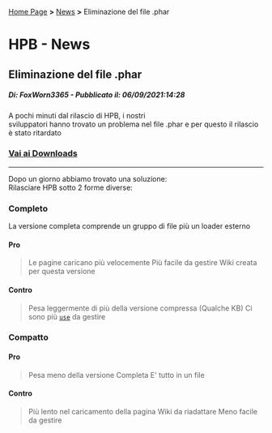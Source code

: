 [Home Page](https://dev.hpbdev.cf/) **>** [News](https://dev.hpbdev.cf/news/) **>** Eliminazione del file .phar

# HPB - News
## Eliminazione del file .phar
##### Di: FoxWorn3365 - Pubblicato il: 06/09/2021:14:28

A pochi minuti dal rilascio di HPB, i nostri<br>
sviluppatori hanno trovato un problema nel file .phar
e per questo il rilascio è stato ritardato

### [Vai ai Downloads](https://hpbdev.cf/download)

***

Dopo un giorno abbiamo trovato una soluzione:<br>
Rilasciare HPB sotto 2 forme diverse:
### Completo
La versione completa comprende un gruppo di file più un loader esterno
#### Pro
> Le pagine caricano più velocemente
> Più facile da gestire
> Wiki creata per questa versione

#### Contro
> Pesa leggermente di più della versione compressa (Qualche KB)
> Ci sono più [`use`](https://dev.hpbdev.cf/docs/Pacchetti/) da gestire

### Compatto
#### Pro
> Pesa meno della versione Completa
> E' tutto in un file
#### Contro
> Più lento nel caricamento della pagina
> Wiki da riadattare
> Meno facile da gestire
















